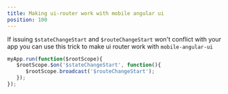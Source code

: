 ```yaml
---
title: Making ui-router work with mobile angular ui
position: 100
---
```


If issuing `$stateChangeStart` and `$routeChangeStart` won't conflict with your app
you can use this trick to make ui router work with `mobile-angular-ui`

``` js
myApp.run(function($rootScope){
   $rootScope.$on('$stateChangeStart', function(){
      $rootScope.broadcast('$routeChangeStart');
   });
});
```
